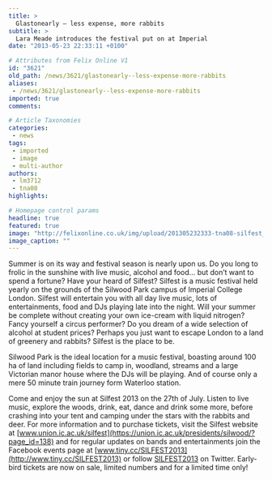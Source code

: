 ```yaml
---
title: >
  Glastonearly – less expense, more rabbits
subtitle: >
  Lara Meade introduces the festival put on at Imperial
date: "2013-05-23 22:33:11 +0100"

# Attributes from Felix Online V1
id: "3621"
old_path: /news/3621/glastonearly--less-expense-more-rabbits
aliases:
 - /news/3621/glastonearly--less-expense-more-rabbits
imported: true
comments:

# Article Taxonomies
categories:
 - news
tags:
 - imported
 - image
 - multi-author
authors:
 - lm3712
 - tna08
highlights:

# Homepage control params
headline: true
featured: true
image: "http://felixonline.co.uk/img/upload/201305232333-tna08-silfest_poster_icu.jpg"
image_caption: ""
---
```


Summer is on its way and festival season is nearly upon us. Do you long to frolic in the sunshine with live music, alcohol and food… but don’t want to spend a fortune? Have your heard of Silfest?
 Silfest is a music festival held yearly on the grounds of the Silwood Park campus of Imperial College London. Silfest will entertain you with all day live music, lots of entertainments, food and DJs playing late into the night. Will your summer be complete without creating your own ice-cream with liquid nitrogen? Fancy yourself a circus performer? Do you dream of a wide selection of alcohol at student prices? Perhaps you just want to escape London to a land of greenery and rabbits? Silfest is the place to be.

Silwood Park is the ideal location for a music festival, boasting around 100 ha of land including fields to camp in, woodland, streams and a large Victorian manor house where the DJs will be playing. And of course only a mere 50 minute train journey form Waterloo station.

Come and enjoy the sun at Silfest 2013 on the 27th of July. Listen to live music, explore the woods, drink, eat, dance and drink some more, before crashing into your tent and camping under the stars with the rabbits and deer.
 For more information and to purchase tickets, visit the Silfest website at [www.union.ic.ac.uk/silfest](https://union.ic.ac.uk/presidents/silwood/?page_id=138) and for regular updates on bands and entertainments join the Facebook events page at [www.tiny.cc/SILFEST2013](http://www.tiny.cc/SILFEST2013) or follow [SILFEST2013](https://twitter.com/SILFEST2013) on Twitter. Early-bird tickets are now on sale, limited numbers and for a limited time only!
